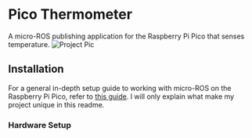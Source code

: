 # Pico Thermometer
A micro-ROS publishing application for the Raspberry Pi Pico that senses temperature.
![Project Pic](https://images2.imgbox.com/88/3d/t7D450AO_o.jpg)

## Installation
For a general in-depth setup guide to working with micro-ROS on the Raspberry Pi Pico, refer to [this guide](https://ubuntu.com/blog/getting-started-with-micro-ros-on-raspberry-pi-pico). I will only explain what make my project unique in this readme.

### Hardware Setup
